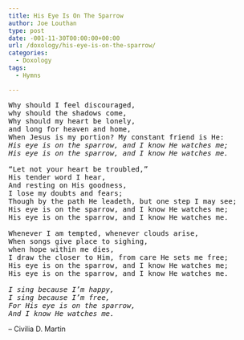 ```yaml
---
title: His Eye Is On The Sparrow
author: Joe Louthan
type: post
date: -001-11-30T00:00:00+00:00
url: /doxology/his-eye-is-on-the-sparrow/
categories:
  - Doxology
tags:
  - Hymns

---
```

<pre>Why should I feel discouraged, 
why should the shadows come,
Why should my heart be lonely, 
and long for heaven and home,
When Jesus is my portion? My constant friend is He:
<em>His eye is on the sparrow, and I know He watches me;
His eye is on the sparrow, and I know He watches me.</em>

“Let not your heart be troubled,” 
His tender word I hear,
And resting on His goodness, 
I lose my doubts and fears;
Though by the path He leadeth, but one step I may see;
His eye is on the sparrow, and I know He watches me;
His eye is on the sparrow, and I know He watches me.

Whenever I am tempted, whenever clouds arise,
When songs give place to sighing, 
when hope within me dies,
I draw the closer to Him, from care He sets me free;
His eye is on the sparrow, and I know He watches me;
His eye is on the sparrow, and I know He watches me.

<em>I sing because I’m happy,
I sing because I’m free,
For His eye is on the sparrow,
And I know He watches me.</em></pre>

&#8211; Civilia D. Martin